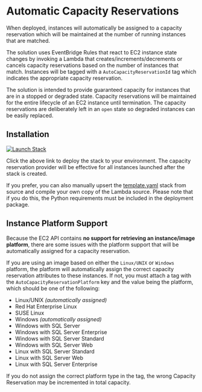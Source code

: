 # Automatic Capacity Reservations

When deployed, instances will automatically be assigned to a capacity reservation which will be maintained at the number of running instances that are matched.

The solution uses EventBridge Rules that react to EC2 instance state changes by invoking a Lambda that creates/increments/decrements or cancels capacity reservations based on the number of instances that match. Instances will be tagged with a `AutoCapacityReservationId` tag which indicates the appropriate capacity reservation.

The solution is intended to provide guaranteed capacity for instances that are in a stopped or degraded state. Capacity reservations will be maintained for the entire lifecycle of an EC2 instance until termination. The capacity reservations are deliberately left in an `open` state so degraded instances can be easily replaced.

## Installation

[![Launch Stack](https://cdn.rawgit.com/buildkite/cloudformation-launch-stack-button-svg/master/launch-stack.svg)](https://console.aws.amazon.com/cloudformation/home#/stacks/new?stackName=buildkite&templateURL=https://s3.amazonaws.com/ianmckay-ap-southeast-2/auto-capacity-reservations/template.yaml)

Click the above link to deploy the stack to your environment. The capacity reservation provider will be effective for all instances launched after the stack is created.

If you prefer, you can also manually upsert the [template.yaml](https://github.com/iann0036/auto-capacity-reservations/blob/master/template.yaml) stack from source and compile your own copy of the Lambda source. Please note that if you do this, the Python requirements must be included in the deployment package.

## Instance Platform Support

Because the EC2 API contains **no support for retrieving an instance/image platform**, there are some issues with the platform support that will be automatically assigned for a capacity reservation.

If you are using an image based on either the `Linux/UNIX` or `Windows` platform, the platform will automatically assign the correct capacity reservation attributes to these instances. If not, you must attach a tag with the `AutoCapacityReservationPlatform` key and the value being the platform, which should be one of the following:

* Linux/UNIX _(automatically assigned)_
* Red Hat Enterprise Linux
* SUSE Linux
* Windows _(automatically assigned)_
* Windows with SQL Server
* Windows with SQL Server Enterprise
* Windows with SQL Server Standard
* Windows with SQL Server Web
* Linux with SQL Server Standard
* Linux with SQL Server Web
* Linux with SQL Server Enterprise

If you do not assign the correct platform type in the tag, the wrong Capacity Reservation may be incremented in total capacity.
